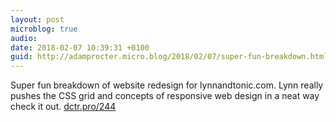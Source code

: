 ```yaml
---
layout: post
microblog: true
audio: 
date: 2018-02-07 10:39:31 +0100
guid: http://adamprocter.micro.blog/2018/02/07/super-fun-breakdown.html
---
```

Super fun breakdown of website redesign for lynnandtonic.com. Lynn really pushes the CSS grid and concepts of responsive web design in a neat way check it out. [dctr.pro/244](http://dctr.pro/244)
